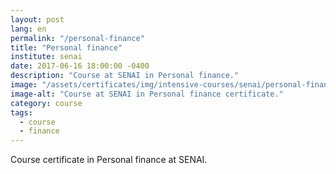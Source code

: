 ```yaml
---
layout: post
lang: en
permalink: "/personal-finance"
title: "Personal finance"
institute: senai
date: 2017-06-16 18:00:00 -0400
description: "Course at SENAI in Personal finance."
image: "/assets/certificates/img/intensive-courses/senai/personal-finance.jpg"
image-alt: "Course at SENAI in Personal finance certificate."
category: course
tags:
  - course
  - finance
---
```


Course certificate in Personal finance at SENAI.
